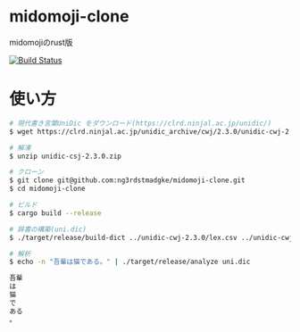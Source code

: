 # midomoji-clone
midomojiのrust版

[![Build Status](https://travis-ci.org/ng3rdstmadgke/midomoji-clone.svg?branch=master)](https://travis-ci.org/ng3rdstmadgke/midomoji-clone)

# 使い方

```bash
# 現代書き言葉UniDic をダウンロード(https://clrd.ninjal.ac.jp/unidic/)
$ wget https://clrd.ninjal.ac.jp/unidic_archive/cwj/2.3.0/unidic-cwj-2.3.0.zip

# 解凍
$ unzip unidic-csj-2.3.0.zip

# クローン
$ git clone git@github.com:ng3rdstmadgke/midomoji-clone.git
$ cd midomoji-clone

# ビルド
$ cargo build --release

# 辞書の構築(uni.dic)
$ ./target/release/build-dict ../unidic-cwj-2.3.0/lex.csv ../unidic-cwj-2.3.0/matrix.def uni.dic

# 解析
$ echo -n "吾輩は猫である。" | ./target/release/analyze uni.dic

吾輩
は
猫
で
ある
。
```
